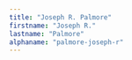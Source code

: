```yaml
---
title: "Joseph R. Palmore"
firstname: "Joseph R."
lastname: "Palmore"
alphaname: "palmore-joseph-r"
---
```

